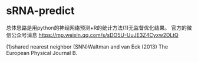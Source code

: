 
# sRNA-predict
总体思路是用python的神经网络预测+R的统计方法(1)无监督优化结果。
官方的微信公众号消息 https://mp.weixin.qq.com/s/sDO5U-UuJE3Z4Cyxw2DLtQ

(1)shared nearest neighbor (SNN)Waltman and van Eck (2013) The European Physical Journal B.
